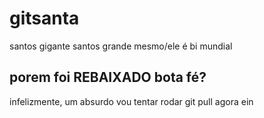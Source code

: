 # gitsanta
santos gigante
santos grande mesmo/ele é bi mundial

## porem foi REBAIXADO bota fé?
infelizmente, um absurdo
vou tentar rodar
git pull agora ein
